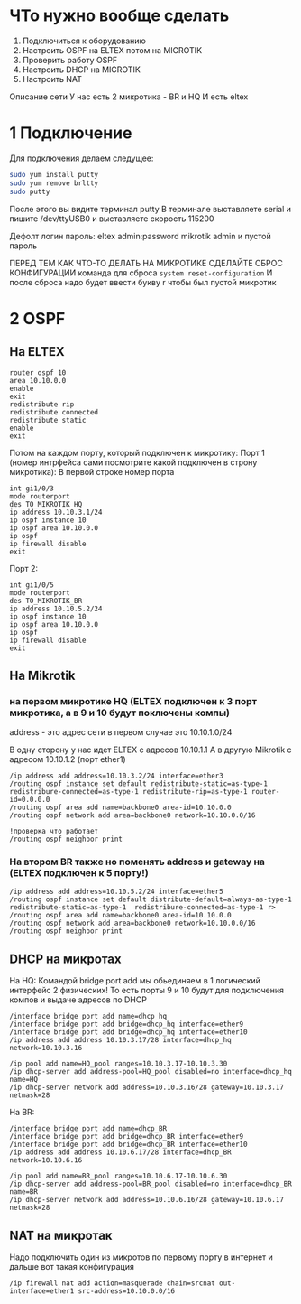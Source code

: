 # ЧТо нужно вообще сделать
1. Подключиться к оборудованию
2. Настроить OSPF на ELTEX потом на MICROTIK
3. Проверить работу OSPF
4. Настроить DHCP на MICROTIK
5. Настроить NAT

Описание сети
У нас есть 2 микротика - BR и HQ
И есть eltex
# 1 Подключение
Для подключения делаем следущее:
```bash
sudo yum install putty
sudo yum remove brltty
sudo putty
```

После этого вы видите терминал putty
В терминале выставляете serial и пишите /dev/ttyUSB0
и выставляете скорость 115200

Дефолт логин пароль:
eltex admin:password
mikrotik admin и пустой пароль

ПЕРЕД ТЕМ КАК ЧТО-ТО ДЕЛАТЬ НА МИКРОТИКЕ СДЕЛАЙТЕ СБРОС КОНФИГУРАЦИИ
команда для сброса ```system reset-configuration```
И после сброса надо будет ввести букву r чтобы был пустой микротик

# 2 OSPF
## На ELTEX
```
router ospf 10
area 10.10.0.0
enable
exit
redistribute rip
redistribute connected
redistribute static
enable
exit
```

Потом на каждом порту, который подключен к микротику:
Порт 1 (номер интрфейса сами посмотрите какой подключен в строну микротика):
В первой строке номер порта
```
int gi1/0/3 
mode routerport 
des TO_MIKROTIK_HQ
ip address 10.10.3.1/24
ip ospf instance 10
ip ospf area 10.10.0.0
ip ospf
ip firewall disable
exit
```
Порт 2:
```
int gi1/0/5 
mode routerport 
des TO_MIKROTIK_BR
ip address 10.10.5.2/24
ip ospf instance 10
ip ospf area 10.10.0.0
ip ospf
ip firewall disable
exit
```

## На Mikrotik
### на первом микротике HQ (ELTEX подключен к 3 порт микротика, а в 9 и 10 будут поключены компы)
address - это адрес сети в первом случае это 10.10.1.0/24

В одну сторону у нас идет ELTEX с адресов 10.10.1.1
А в другую Mikrotik с адресом 10.10.1.2 (порт ether1)

```
/ip address add address=10.10.3.2/24 interface=ether3
/routing ospf instance set default redistribute-static=as-type-1  redistribure-connected=as-type-1 redistribute-rip=as-type-1 router-id=0.0.0.0
/routing ospf area add name=backbone0 area-id=10.10.0.0
/routing ospf network add area=backbone0 network=10.10.0.0/16

!проверка что работает
/routing ospf neighbor print
```
### На втором BR также но поменять address и gateway на (ELTEX подключен к 5 порту!)
```
/ip address add address=10.10.5.2/24 interface=ether5
/routing ospf instance set default distribute-default=always-as-type-1 redistribute-static=as-type-1  redistribure-connected=as-type-1 r>
/routing ospf area add name=backbone0 area-id=10.10.0.0
/routing ospf network add area=backbone0 network=10.10.0.0/16
/routing ospf neighbor print
```

## DHCP на микротах
На HQ:
Командой bridge port add мы обьединяем в 1 логический интерфейс 2 физических! 
То есть порты 9 и 10 будут для подключения компов и выдаче адресов по DHCP
```
/interface bridge port add name=dhcp_hq 
/interface bridge port add bridge=dhcp_hq interface=ether9
/interface bridge port add bridge=dhcp_hq interface=ether10
/ip address add address 10.10.3.17/28 interface=dhcp_hq network=10.10.3.16

/ip pool add name=HQ_pool ranges=10.10.3.17-10.10.3.30
/ip dhcp-server add address-pool=HQ_pool disabled=no interface=dhcp_hq name=HQ
/ip dhcp-server network add address=10.10.3.16/28 gateway=10.10.3.17 netmask=28
```


На BR:
```
/interface bridge port add name=dhcp_BR 
/interface bridge port add bridge=dhcp_BR interface=ether9
/interface bridge port add bridge=dhcp_BR interface=ether10
/ip address add address 10.10.6.17/28 interface=dhcp_BR network=10.10.6.16

/ip pool add name=BR_pool ranges=10.10.6.17-10.10.6.30
/ip dhcp-server add address-pool=BR_pool disabled=no interface=dhcp_BR name=BR
/ip dhcp-server network add address=10.10.6.16/28 gateway=10.10.6.17 netmask=28
```


## NAT на микротак
Надо подключить один из микротов по первому порту в интернет и дальше вот такая конфигурация

```
/ip firewall nat add action=masquerade chain=srcnat out-interface=ether1 src-address=10.10.0.0/16
```

